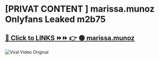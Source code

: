 
 # [PRIVAT CONTENT ] marissa.munoz Onlyfans Leaked m2b75

## <h2><a href="https://clipsfans.com/marissa.munoz&ref=git">🔗 Click to LINKS ⏩⏩ 👉 🟢 marissa.munoz </a></h2>

<a href="https://clipsfans.com/marissa.munoz&ref=git" rel="nofollow" data-target="animated-image.originalLink"><img src="https://i.ibb.co.com/xMMVF88/686577567.gif" alt="Viral Video Original" style="max-width: 100%; display: inline-block;" data-target="animated-image.originalImage"></a>

